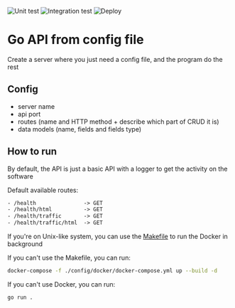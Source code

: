 ![Unit test](https://github.com/TheRealPad/golangApiTemplate/actions/workflows/unit-test.yml/badge.svg)
![Integration test](https://github.com/TheRealPad/golangApiTemplate/actions/workflows/integration-test.yml/badge.svg)
![Deploy](https://github.com/TheRealPad/golangApiTemplate/actions/workflows/deploy.yml/badge.svg)

# Go API from config file

Create a server where you just need a config file, and the program do the rest

## Config
- server name
- api port
- routes (name and HTTP method + describe which part of CRUD it is)
- data models (name, fields and fields type)

## How to run

By default, the API is just a basic API with a logger to get the activity on the software

Default available routes:
```txt
- /health               -> GET
- /health/html          -> GET
- /health/traffic       -> GET
- /health/traffic/html  -> GET
```

If you're on Unix-like system, you can use the [Makefile](Makefile) to run the Docker in background

If you can't use the Makefile, you can run:
```bash
docker-compose -f ./config/docker/docker-compose.yml up --build -d
```

If you can't use Docker, you can run:
```bash
go run .
```